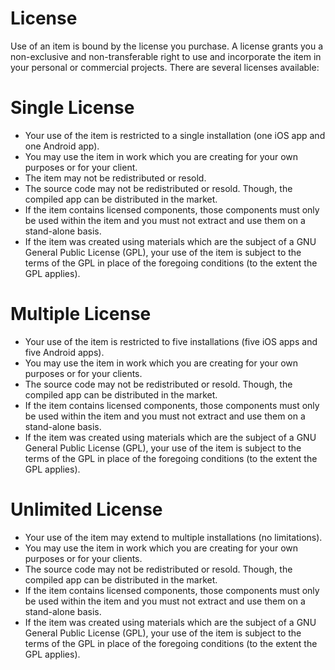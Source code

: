 # License

Use of an item is bound by the license you purchase. A license grants you a non-exclusive and non-transferable right to use and incorporate the item in your personal or commercial projects. There are several licenses available:

# Single License

* Your use of the item is restricted to a single installation (one iOS app and one Android app).
* You may use the item in work which you are creating for your own purposes or for your client.
* The item may not be redistributed or resold.
* The source code may not be redistributed or resold. Though, the compiled app can be distributed in the market.
* If the item contains licensed components, those components must only be used within the item and you must not extract and use them on a stand-alone basis.
* If the item was created using materials which are the subject of a GNU General Public License (GPL), your use of the item is subject to the terms of the GPL in place of the foregoing conditions (to the extent the GPL applies).

# Multiple License

* Your use of the item is restricted to five installations (five iOS apps and five Android apps).
* You may use the item in work which you are creating for your own purposes or for your clients.
* The source code may not be redistributed or resold. Though, the compiled app can be distributed in the market.
* If the item contains licensed components, those components must only be used within the item and you must not extract and use them on a stand-alone basis.
* If the item was created using materials which are the subject of a GNU General Public License (GPL), your use of the item is subject to the terms of the GPL in place of the foregoing conditions (to the extent the GPL applies).

# Unlimited License

* Your use of the item may extend to multiple installations (no limitations).
* You may use the item in work which you are creating for your own purposes or for your clients.
* The source code may not be redistributed or resold. Though, the compiled app can be distributed in the market.
* If the item contains licensed components, those components must only be used within the item and you must not extract and use them on a stand-alone basis.
* If the item was created using materials which are the subject of a GNU General Public License (GPL), your use of the item is subject to the terms of the GPL in place of the foregoing conditions (to the extent the GPL applies).
